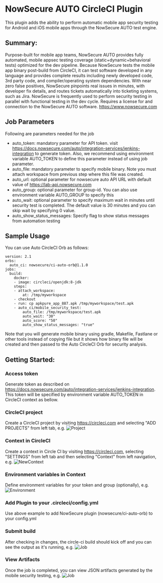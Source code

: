 # NowSecure AUTO CircleCI Plugin


This plugin adds the ability to perform automatic mobile app security testing for Android and iOS mobile apps through the NowSecure AUTO test engine.

## Summary:
Purpose-built for mobile app teams, NowSecure AUTO provides fully automated, mobile appsec testing coverage (static+dynamic+behavioral tests) optimized for the dev pipeline. Because NowSecure tests the mobile app binary post-build from CircleCI, it can test software developed in any language and provides complete results including newly developed code, 3rd party code, and compiler/operating system dependencies. With near zero false positives, NowSecure pinpoints real issues in minutes, with developer fix details, and routes tickets automatically into ticketing systems, such as Jira. NowSecure is frequently used to perform security testing in parallel with functional testing in the dev cycle. Requires a license for and connection to the NowSecure AUTO software.
 https://www.nowsecure.com

## Job Parameters
Following are parameters needed for the job
- auto_token: mandatory parameter for API token. visit https://docs.nowsecure.com/auto/integration-services/jenkins-integration to generate token. Also, we recommend using environment variable AUTO_TOKEN to define this parameter instead of using job parameter.
- auto_file: mandatory parameter to specify mobile binary. Note you must attach workspace from previous step where this file was created.
- auto_url: optional parameter for nowsecure auto API URL with default value of https://lab-api.nowsecure.com
- auto_group: optional parameter for group-id. You can also use environment variable AUTO_GROUP to specify this
- auto_wait: optional parameter to specify maximum wait in minutes until security test is completed. The default value is 30 minutes and you can skip wait by specifying 0 value.
- auto_show_status_messages: Specify flag to show status messages from automation testing

## Sample Usage
You can use Auto CircleCI Orb as follows:
```
version: 2.1
orbs:
  auto_ci: nowsecure/ci-auto-orb@1.1.0
jobs:
  build:
    docker:
    - image: circleci/openjdk:8-jdk
    steps:
    - attach_workspace:
        at: /tmp/myworkspace
    - checkout
    - run: cp apkpure_app_887.apk /tmp/myworkspace/test.apk
    - auto_ci/mobile_security_test:
        auto_file: /tmp/myworkspace/test.apk
        auto_wait: "30"
        auto_score: "50"
        auto_show_status_messages: "true"
```

Note that you will generate mobile binary using gradle, Makefile, Fastlane or other tools instead of copying file but it shows how binary file will be created and then passed to the Auto CircleCI Orb for security analysis.

## Getting Started:
### Access token
Generate token as described on https://docs.nowsecure.com/auto/integration-services/jenkins-integration. This token will be specified by environment variable AUTO_TOKEN in CircleCI context as bellow.

### CircleCI project
Create a CircleCI project by visiting https://circleci.com and selecting "ADD PROJECTS" from left tab, e.g.
![Project](https://github.com/nowsecure/auto-circleci-plugin/blob/master/images/project.png)

### Context in CircleCI
Create a context in Circle CI by visiting https://circleci.com, selecting "SETTINGS" from left tab and then selecting "Context" from left navigation, e.g.
![NewContext](https://github.com/nowsecure/auto-circleci-plugin/blob/master/images/create_ctx.png)

### Environment variables in Context
Define environment variables for your token and group (optionally), e.g.
![Environment](https://github.com/nowsecure/auto-circleci-plugin/blob/master/images/ctx.png)

### Add Plugin to your .circleci/config.yml
Use above example to add NowSecure plugin (nowsecure/ci-auto-orb) to your config.yml

### Submit build
After checking in changes, the circle-ci build should kick off and you can see the output as it's running, e.g.
![Job](https://github.com/nowsecure/auto-circleci-plugin/blob/master/images/job.png)

### View Artifacts
Once the job is completed, you can view JSON artifacts generated by the mobile security testing, e.g.
![Job](https://github.com/nowsecure/auto-circleci-plugin/blob/master/images/artifacts.png)
